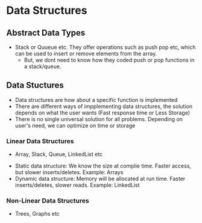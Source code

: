 # Data Structures

## Abstract Data Types
* Stack or Quueue etc. They offer operations such as push pop etc, which can be used to insert or remove elements from the array. 
  - But, we dont need to know how they coded push or pop functions in a stack/queue. 

## Data Stuctures
* Data structures are how about a specific function is implemented
* There are different ways of impplementing data structures, the solution depends on what the user wants (Fast response time or Less Storage)
* There is no single universal solution for all problems. Depending on user's need, we can optimize on time or storage

### Linear Data Structures
* Array, Stack, Queue, LinkedList etc
 - Static data structure: We know the size at complie time. Faster access, but slower inserts/deletes. Example: Arrays
 - Dynamic data structure: Memory will be allocated at run time. Faster inserts/deletes, slower reads. Example: LinkedList

### Non-Linear Data Structures
* Trees, Graphs etc
